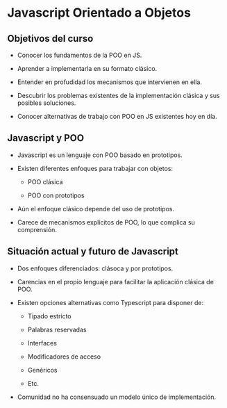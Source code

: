 # Javascript Orientado a Objetos

## Objetivos del curso

- Conocer los fundamentos de la POO en JS.

- Aprender a implementarla en su formato clásico.

- Entender en profudidad los mecanismos que intervienen en ella.

- Descubrir los problemas existentes de la implementación clásica y sus posibles soluciones.

- Conocer alternativas de trabajo con POO en JS existentes hoy en día.

## Javascript y POO

- Javascript es un lenguaje con POO basado en prototipos.

- Existen diferentes enfoques para trabajar con objetos: 

    - POO clásica

    - POO con prototipos

- Aún el enfoque clásico depende del uso de prototipos.

- Carece de mecanismos explícitos de POO, lo que complica su comprensión.

## Situación actual y futuro de Javascript

- Dos enfoques diferenciados: clásoca y por prototipos. 

- Carencias en el propio lenguaje para facilitar la aplicación clásica de POO.

- Existen opciones alternativas como Typescript para disponer de:

    - Tipado estricto

    - Palabras reservadas

    - Interfaces

    - Modificadores de acceso

    - Genéricos

    - Etc.

- Comunidad no ha consensuado un modelo único de implementación.